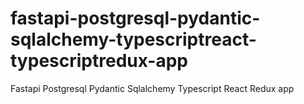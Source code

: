 # fastapi-postgresql-pydantic-sqlalchemy-typescriptreact-typescriptredux-app
Fastapi Postgresql Pydantic Sqlalchemy Typescript React Redux app

